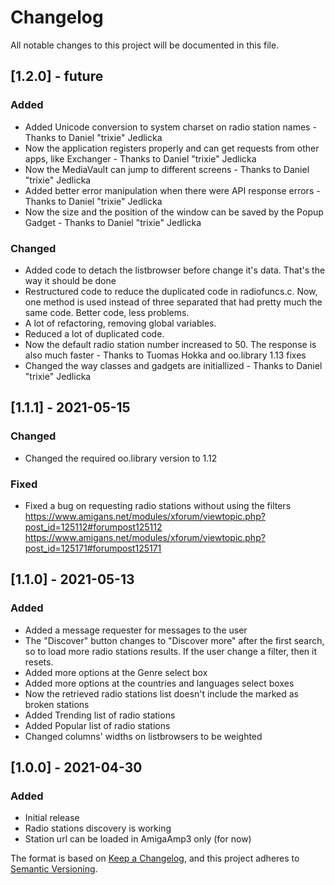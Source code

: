 # Changelog
All notable changes to this project will be documented in this file.

## [1.2.0] - future
### Added
- Added Unicode conversion to system charset on radio station names - Thanks to Daniel "trixie" Jedlicka
- Now the application registers properly and can get requests from other apps, like Exchanger - Thanks to Daniel "trixie" Jedlicka
- Now the MediaVault can jump to different screens - Thanks to Daniel "trixie" Jedlicka
- Added better error manipulation when there were API response errors - Thanks to Daniel "trixie" Jedlicka
- Now the size and the position of the window can be saved by the Popup Gadget - Thanks to Daniel "trixie" Jedlicka

### Changed
- Added code to detach the listbrowser before change it's data. That's the way it should be done
- Restructured code to reduce the duplicated code in radiofuncs.c. Now, one method is used instead of three separated that had pretty much the same code. Better code, less problems.
- A lot of refactoring, removing global variables.
- Reduced a lot of duplicated code.                                                  
- Now the default radio station number increased to 50. The response is also much faster - Thanks to Tuomas Hokka and oo.library 1.13 fixes
- Changed the way classes and gadgets are initiallized - Thanks to Daniel "trixie" Jedlicka

## [1.1.1] - 2021-05-15
### Changed
- Changed the required oo.library version to 1.12

### Fixed
- Fixed a bug on requesting radio stations without using the filters
  https://www.amigans.net/modules/xforum/viewtopic.php?post_id=125112#forumpost125112
  https://www.amigans.net/modules/xforum/viewtopic.php?post_id=125171#forumpost125171

## [1.1.0] - 2021-05-13
### Added
- Added a message requester for messages to the user
- The "Discover" button changes to "Discover more" after the first search, so to load more radio stations results. If the user change a filter, then it resets.
- Added more options at the Genre select box
- Added more options at the countries and languages select boxes
- Now the retrieved radio stations list doesn't include the marked as broken stations
- Added Trending list of radio stations
- Added Popular list of radio stations
- Changed columns' widths on listbrowsers to be weighted

## [1.0.0] - 2021-04-30
### Added
- Initial release
- Radio stations discovery is working
- Station url can be loaded in AmigaAmp3 only (for now)



The format is based on [Keep a Changelog](https://keepachangelog.com/en/1.0.0/),
and this project adheres to [Semantic Versioning](https://semver.org/spec/v2.0.0.html).
